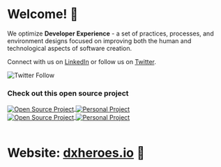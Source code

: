 # Welcome! 👋

We optimize **Developer Experience** - a set of practices, processes, and environment designs focused on improving both the human and technological aspects of software creation.

Connect with us on [LinkedIn](https://www.linkedin.com/company/dxheroes/) or follow us on [Twitter](https://twitter.com/DX_Heroes).

![Twitter Follow](https://img.shields.io/twitter/follow/DX_Heroes?style=social)

### Check out this **open source** project

<div>
    <a href="https://github.com/DXHeroes/dx-scanner" target="_blank" rel="noopener noreferrer">
        <img align="center" src="https://github-readme-stats.vercel.app/api/pin/?username=dxheroes&repo=dx-scanner" alt="Open Source Project" />
    </a>
    <a href="https://github.com/DXHeroes/knowledge-base-content" target="_blank" rel="noopener noreferrer">
        <img align="center" src="https://github-readme-stats.vercel.app/api/pin/?username=dxheroes&repo=knowledge-base-content" alt="Personal Project" />
    </a>
</div>
<div>
    <a href="https://github.com/DXHeroes/Pipeliner" target="_blank" rel="noopener noreferrer">
        <img align="center" src="https://github-readme-stats.vercel.app/api/pin/?username=dxheroes&repo=Pipeliner" alt="Open Source Project" />
    </a>
    <a href="https://github.com/developerexperiencemanifesto/dxmanifesto" target="_blank" rel="noopener noreferrer">
        <img align="center" src="https://github-readme-stats.vercel.app/api/pin/?username=developerexperiencemanifesto&repo=dxmanifesto" alt="Personal Project" />
    </a>
</div>

<br/>

# Website: [dxheroes.io](https://dxheroes.io) 👋

<br/>
